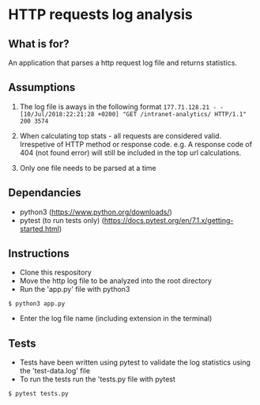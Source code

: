 # HTTP requests log analysis

## What is for?

An application that parses a http request log file and returns statistics.

## Assumptions
1. The log file is aways in the following format
`177.71.128.21 - - [10/Jul/2018:22:21:28 +0200] "GET /intranet-analytics/ HTTP/1.1" 200 3574`

2. When calculating top stats - all requests are considered valid. Irrespetive of HTTP method or response code.
e.g. A response code of 404 (not found error) will still be included in the top url calculations. 

3. Only one file needs to be parsed at a time

## Dependancies
- python3
(https://www.python.org/downloads/) 
- pytest (to run tests only)
(https://docs.pytest.org/en/7.1.x/getting-started.html)

## Instructions
- Clone this respository
- Move the http log file to be analyzed into the root directory
- Run the 'app.py' file with python3
~~~
$ python3 app.py
~~~
- Enter the log file name (including extension in the terminal)


## Tests
- Tests have been written using pytest to validate the log statistics using the 'test-data.log' file
- To run the tests run the 'tests.py file with pytest
~~~
$ pytest tests.py
~~~

